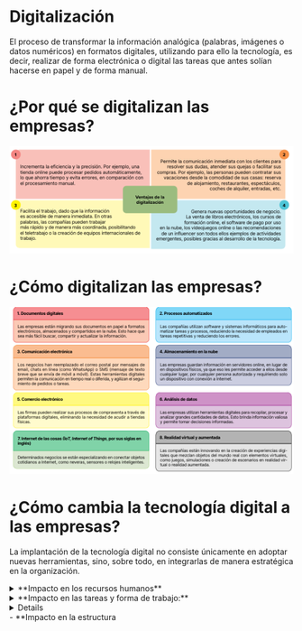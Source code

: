 # Digitalización
El proceso de transformar la información analógica (palabras, imágenes o datos numéricos) en formatos digitales, utilizando para ello la tecnología, es decir, realizar de forma electrónica o digital las tareas que antes solían hacerse en papel y de forma manual.

# ¿Por qué se digitalizan las empresas?
![¿Por qué?](img/ventajasDigitalizacion.png)

# ¿Cómo digitalizan las empresas?
![Tipos digitalización](img/comoDigitaizar.png)

# ¿Cómo cambia la tecnología digital a las empresas?
La implantación de la tecnología digital no consiste únicamente en adoptar nuevas herramientas, sino, sobre todo, en integrarlas de manera estratégica en la organización.

<details>
  <summary>**Impacto en los recursos humanos**</summary>
  **Desaparición de puestos de trabajo:** Debido a la automatización y mecanización.  
  Aunque también surgen profesiones nuevas, más cualificadas y versátiles, necesarias para manejar, programar y reparar la tecnología en uso.
</details>
<details>
  <summary>**Impacto en las tareas y forma de trabajo:**</summary>
  Cambio en las formas de trabajo. Las tareas repetitivas pueden automatizarse, lo que da lugar a un resultado más preciso, rápido y ordenado, y las tareas complejas pueden simplificarse.
</details>
<details>
  </summary>Impacto en la comunicación:**</summary>Cambio en las formas de colaboración. Los ordenadores y las aplicaciones	informáticas	ayudan	a	la	coordinación	humana.	Así,	las	videoconferencias, las   plataformas de mensajería instantánea y las herramientas de colaboración en línea permiten una comunicación más fluida y rápida.
</details>
- **Impacto en la estructura
